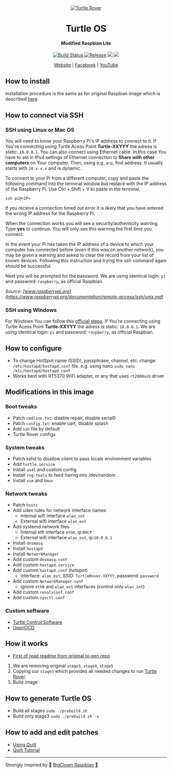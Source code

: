 <p align="center">
  <a href="http://turtlerover.com" alt="Turtle Rover"><img src="https://avatars3.githubusercontent.com/u/36553642?s=84&v=4" alt="Turtle Rover" /></a>
</p>
<h1 align="center">Turtle OS</h1>
<h4 align="center">Modified Raspbian Lite</h4>

<p align="center">
  <a href="https://travis-ci.org/TurtleRover/turtleos">
    <img src="https://travis-ci.org/TurtleRover/turtleos.svg?branch=master" alt="Build Status">
  </a>
  <a href="https://github.com/TurtleRover/turtleos/releases">
    <img src="https://img.shields.io/github/release/TurtleRover/turtleos.svg" alt="Release"></a>
  <a href="https://github.com/TurtleRover/turtleos/blob/master/LICENSE">
      <img src="https://img.shields.io/github/license/TurtleRover/turtleos.svg">
  </a>
  <a href="https://twitter.com/TurtleRover">
    <img src="https://img.shields.io/twitter/follow/TurtleRover.svg?style=social&label=Follow">
  </a>
</p>
<p align="center">
  <a href="http://turtlerover.com" alt="Website">Website</a> |
  <a href="https://www.facebook.com/TurtleRover/" alt="Facebook">Facebook</a> |
  <a href="https://www.youtube.com/channel/UCxukvEct3wP0S5FACa3uelA" alt="YouTube">YouTube</a>
</p>

## How to install
Installation procedure is the same as for original Raspbian image which is described [here](https://www.raspberrypi.org/documentation/installation/installing-images/).

## How to connect via SSH
### SSH using Linux or Mac OS
You will need to know your Raspberry Pi's IP address to connect to it. If You're connecting using Turtle Acess Point **Turtle-XXYYY** the adress is static: `10.0.0.1`. You can also connect using Ethernet cable. In this case You have to set in IPv4 settings of Ethernet connection to **Share with other computers** on Your computer. Then, using e.g. `arp`, find address. It usually starts with `10.x.x.x` and is dynamic.

To connect to your Pi from a different computer, copy and paste the following command into the terminal window but replace <IP> with the IP address of the Raspberry Pi. Use Ctrl + Shift + V to paste in the terminal.

`ssh pi@<IP>`

If you receive a connection timed out error it is likely that you have entered the wrong IP address for the Raspberry Pi.

When the connection works you will see a security/authenticity warning. Type **yes** to continue. You will only see this warning the first time you connect.

In the event your Pi has taken the IP address of a device to which your computer has connected before (even if this was on another network), you may be given a warning and asked to clear the record from your list of known devices. Following this instruction and trying the ssh command again should be successful.

Next you will be prompted for the password. We are using identical login: `pi` and password: `raspberry`, as official Raspbian.

_Source: [www.raspberrypi.org](https://www.raspberrypi.org/documentation/remote-access/ssh/unix.md)_

### SSH using Windows
For Windows You can follow this [official steps](https://www.raspberrypi.org/documentation/remote-access/ssh/windows.md).
If You're connecting using Turtle Acess Point **Turtle-XXYYY** the adress is static: `10.0.0.1`.
We are using identical login: `pi` and password: `raspberry`, as official Raspbian.

## How to configure
 * To change HotSpot name (SSID), passphrase, channel, etc. change `/etc/hostapd/hostapd.conf` file. e.g. using nano `sudo nano /etc/hostapd/hostapd.conf`
 * Works best with RT5370 WiFi adapter, or any that uses `rt2800usb` driver

## Modifications in this image
### Boot tweaks
 * Patch `cmdline.txt`: disable repair, disable serial0
 * Patch `config.txt`: enable uart, disable splash
 * Add `ssh` file by default
 * Turtle Rover configs
### System tweaks
 * Patch sshd to disallow client to pass locale environment variables
 * Add `turtle.service`
 * Install `uv4l` and custom config
 * Install `rng-tools` to feed hwrng into /dev/random
 * Install `vim` and `tmux`
### Network tweaks
 * Patch `hosts`
 * Add udev rules for network interface names
    * Internal wifi interface `wlan_int`
    * External wifi interface `wlan_ext`
 * Add systemd network files
    * Internal eth interface `eth0`, ip:`DHCP`
    * External wifi interface `wlan_ext`, ip:`10.0.0.1`
 * Install `dnsmasq`
 * Install `hostapd`
 * Install `NetworkManager`
 * Add custom `dnsmasq.conf`
 * Add custom `hostapd.service`
 * Add custom `hostapd.conf` (hotspot)
    * interface: `wlan_ext`, SSID: `TurtleRover-XXYYY`, password: `password`
 * Add custom `NetworkManager.conf`
    * ignore `eth0` and `wlan_ext` interfaces (control only `wlan_int`)
 * Add custom `resolvconf.conf`
 * Add custom `sysctl.conf`

### Custom software
 * [Turtle Control Software](https://github.com/TurtleRover/tcs)
 * [OpenOCD](https://github.com/TurtleRover/openocd)

## How it works
 * [First of read readme from original pi-gen repo](https://github.com/RPi-Distro/pi-gen)
 1. We are removing original `stage3`, `stage4`, `stage5`
 2. Copying our `stage3` which provides all needed changes to run [Turtle Rover](http://turtlerover.com)
 3. Build image

## How to generate Turtle OS
 * Build all stages `sudo ./prebuild.sh`
 * Build only stage3 `sudo ./prebuild.sh -s`

## How to add and edit patches
 * [Using Quilt](https://wiki.debian.org/UsingQuilt)
 * [Quilt Tutorial](http://www.shakthimaan.com/downloads/glv/quilt-tutorial/quilt-doc.pdf)


---
Strongly inspired by 🤡 [BigClown Raspbian](https://github.com/bigclownlabs/bc-raspbian) 🤡
